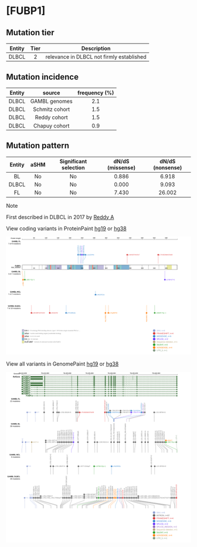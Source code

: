 # [FUBP1]

## Mutation tier

|Entity|Tier|Description                              |
|:------:|:----:|-----------------------------------------|
|DLBCL |2   |relevance in DLBCL not firmly established|
## Mutation incidence

|Entity|source        |frequency (%)|
|:------:|:--------------:|:-------------:|
|DLBCL |GAMBL genomes |2.1          |
|DLBCL |Schmitz cohort|1.5          |
|DLBCL |Reddy cohort  |1.5          |
|DLBCL |Chapuy cohort |0.9          |

## Mutation pattern

|Entity|aSHM|Significant selection|dN/dS (missense)|dN/dS (nonsense)|
|:------:|:----:|:---------------------:|:----------------:|:----------------:|
|BL    |No  |No                   |0.886           | 6.918          |
|DLBCL |No  |No                   |0.000           | 9.093          |
|FL    |No  |No                   |7.430           |26.002          |


> [!NOTE]
> First described in DLBCL in 2017 by [Reddy A](https://pubmed.ncbi.nlm.nih.gov/28985567)


View coding variants in ProteinPaint [hg19](https://www.bcgsc.ca/downloads/morinlab/GAMBL/test/genes/FUBP1_protein.html)  or [hg38](https://www.bcgsc.ca/downloads/morinlab/GAMBL/test/genes/FUBP1_protein_hg38.html)

![image](images/proteinpaint/FUBP1_NM_003902.svg)

View all variants in GenomePaint [hg19](https://www.bcgsc.ca/downloads/morinlab/GAMBL/test/genes/FUBP1.html)  or [hg38](https://www.bcgsc.ca/downloads/morinlab/GAMBL/test/genes/FUBP1_hg38.html)

![image](images/proteinpaint/FUBP1.svg)
